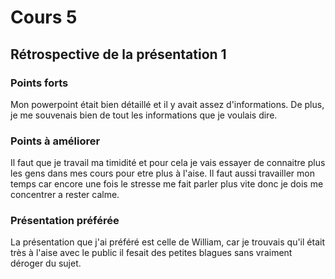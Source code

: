 # Cours 5
## Rétrospective de la présentation 1

### Points forts
Mon powerpoint était bien détaillé et il y avait assez d'informations. De plus, je me souvenais bien de tout les informations que je voulais dire.

### Points à améliorer
Il faut que je travail ma timidité et pour cela je vais essayer de connaitre plus les  gens dans mes cours pour etre plus à l'aise. Il faut aussi travailler mon temps car encore une fois le stresse me fait parler plus vite donc je dois me concentrer a rester calme.

### Présentation préférée
La présentation que j'ai préféré est celle de William, car je trouvais qu'il était très à l'aise avec le public il fesait des petites blagues sans vraiment déroger du sujet.
